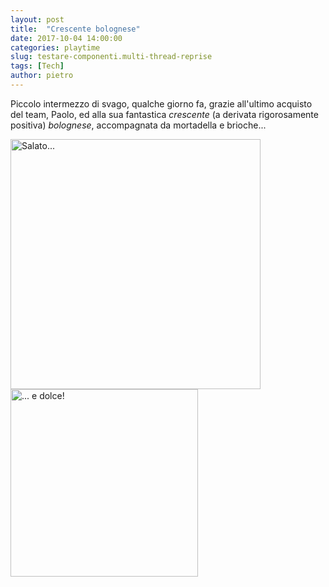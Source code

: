 ```yaml
---
layout: post
title:  "Crescente bolognese"
date: 2017-10-04 14:00:00
categories: playtime
slug: testare-componenti.multi-thread-reprise
tags: [Tech]
author: pietro
---
```

Piccolo intermezzo di svago, qualche giorno fa, grazie all'ultimo acquisto del team, Paolo, ed
alla sua fantastica *crescente* (a derivata rigorosamente positiva) *bolognese*, accompagnata da mortadella e brioche...

<a href="/assets/images/post-content/crescente-bolognese/P_20170926_110713_web.jpg">
<img src="/assets/images/post-content/crescente-bolognese/P_20170926_110713_web.jpg" width="400px" title="Salato..." alt="Salato..." />
</a>

<a href="/assets/images/post-content/crescente-bolognese/P_20170926_110625_web.jpg">
<img src="/assets/images/post-content/crescente-bolognese/P_20170926_110625_web.jpg" width="300px" title="... e dolce!" alt="... e dolce!" />
</a>